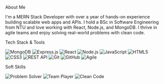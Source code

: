 About Me

I'm a MERN Stack Developer with over a year of hands-on experience building scalable web apps and APIs. I hold a BSc in Software Engineering from NTU and love working with React, Node.js, and MongoDB. I thrive in agile teams and enjoy solving real-world problems with clean code.

Tech Stack & Tools


![MongoDB](https://img.shields.io/badge/-MongoDB-47A248?style=flat-square&logo=mongodb&logoColor=white)
![Express.js](https://img.shields.io/badge/-Express.js-000000?style=flat-square&logo=express&logoColor=white)
![React](https://img.shields.io/badge/-React-20232A?style=flat-square&logo=react)
![Node.js](https://img.shields.io/badge/-Node.js-339933?style=flat-square&logo=node.js&logoColor=white)
![JavaScript](https://img.shields.io/badge/-JavaScript-F7DF1E?style=flat-square&logo=javascript&logoColor=black)
![HTML5](https://img.shields.io/badge/-HTML5-E34F26?style=flat-square&logo=html5&logoColor=white)
![CSS3](https://img.shields.io/badge/-CSS3-1572B6?style=flat-square&logo=css3)
![REST API](https://img.shields.io/badge/-REST%20APIs-6DB33F?style=flat-square&logo=spring&logoColor=white)
![Git](https://img.shields.io/badge/-Git-F05032?style=flat-square&logo=git&logoColor=white)
![GitHub](https://img.shields.io/badge/-GitHub-181717?style=flat-square&logo=github)
![Agile](https://img.shields.io/badge/-Agile-02569B?style=flat-square&logo=scrumalliance&logoColor=white)


Soft Skills


![Problem Solver](https://img.shields.io/badge/-Problem%20Solver-4caf50?style=flat-square&logo=thinking&logoColor=white)
![Team Player](https://img.shields.io/badge/-Team%20Player-2196f3?style=flat-square&logo=groupme&logoColor=white)
![Clean Code](https://img.shields.io/badge/-Clean%20Code-e91e63?style=flat-square&logo=eslint&logoColor=white)
